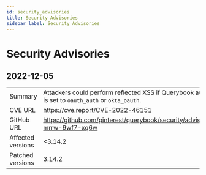 ```yaml
---
id: security_advisories
title: Security Advisories
sidebar_label: Security Advisories
---
```


# Security Advisories

## 2022-12-05

|                   |                                                                                                           |
| ----------------- | --------------------------------------------------------------------------------------------------------- |
| Summary           | Attackers could perform reflected XSS if Querybook authentication is set to `oauth_auth` or `okta_oauth`. |
| CVE URL           | https://cve.report/CVE-2022-46151                                                                         |
| GitHub URL        | https://github.com/pinterest/querybook/security/advisories/GHSA-mrrw-9wf7-xq6w                            |
| Affected versions | <3.14.2                                                                                                   |
| Patched versions  | 3.14.2                                                                                                    |
